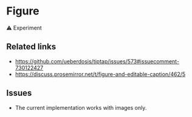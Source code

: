 # Figure

⚠️ Experiment

## Related links
* https://github.com/ueberdosis/tiptap/issues/573#issuecomment-730122427
* https://discuss.prosemirror.net/t/figure-and-editable-caption/462/5

## Issues
* The current implementation works with images only.

<tiptap-demo name="Experiments/Figure"></tiptap-demo>
